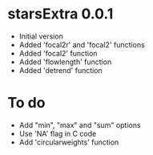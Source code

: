 # starsExtra 0.0.1

* Initial version
* Added 'focal2r' and 'focal2' functions
* Added 'focal2' function
* Added 'flowlength' function
* Added 'detrend' function

# To do
* Add "min", "max" and "sum" options
* Use 'NA' flag in C code
* Add 'circularweights' function
